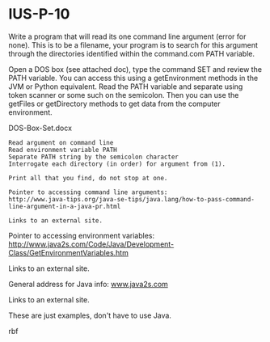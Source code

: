 # IUS-P-10

Write a program that will read its one command line argument (error for none). This is to be a filename, your program is to search for this argument through the directories identified within the command.com PATH variable.

 

Open a DOS box (see attached doc), type the command SET and review the PATH variable. You can access this using a getEnvironment methods in the JVM or Python equivalent. Read the PATH variable and separate using token scanner or some such on the semicolon. Then you can use the getFiles or getDirectory methods to get data from the computer environment.


DOS-Box-Set.docx



    Read argument on command line
    Read environment variable PATH
    Separate PATH string by the semicolon character
    Interrogate each directory (in order) for argument from (1).

    Print all that you find, do not stop at one.

    Pointer to accessing command line arguments:
    http://www.java-tips.org/java-se-tips/java.lang/how-to-pass-command-line-argument-in-a-java-pr.html 

    Links to an external site.


Pointer to accessing environment variables:
http://www.java2s.com/Code/Java/Development-Class/GetEnvironmentVariables.htm

Links to an external site.

 

General address for Java info: www.java2s.com

Links to an external site.

These are just examples, don't have to use Java.

rbf
